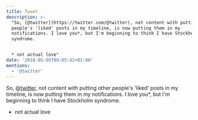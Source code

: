 ```yaml
---
title: Tweet
description: >-
  "So, [@twitter](https://twitter.com/@twitter), not content with putting other
  people's 'liked' posts in my timeline, is now putting them in my
  notifications. I love you*, but I'm beginning to think I have Stockholm
  syndrome.


  * not actual love"
date: '2018-05-05T09:05:42+01:00'
mentions:
  - '@twitter'
---
```

So, [@twitter](https://twitter.com/@twitter), not content with putting other people's 'liked' posts in my timeline, is now putting them in my notifications. I love you*, but I'm beginning to think I have Stockholm syndrome.

* not actual love
